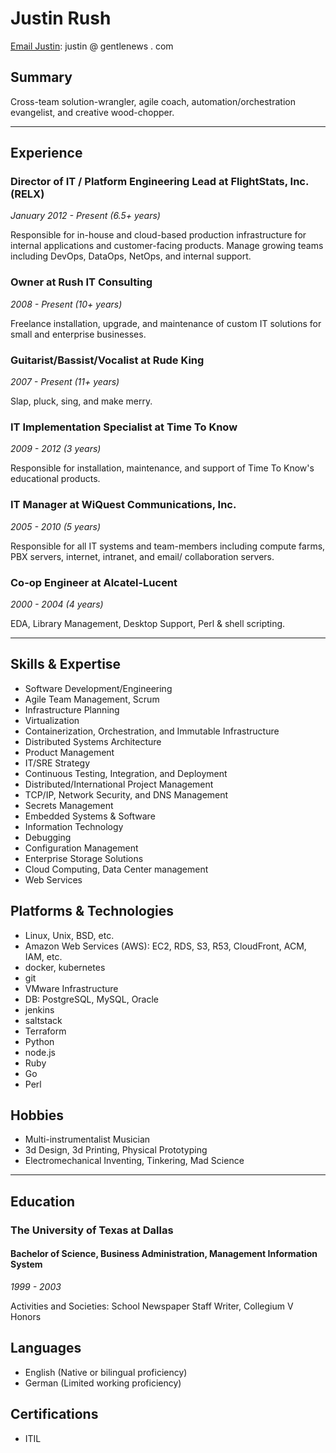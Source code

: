 # Justin Rush
[Email Justin](justin@gentlenews.com): justin @ gentlenews . com

## Summary

Cross-team solution-wrangler, agile coach, automation/orchestration evangelist, and creative wood-chopper.

---

## Experience

### Director of IT / Platform Engineering Lead at FlightStats, Inc. (RELX) 
*January 2012 - Present (6.5+ years)*

Responsible for in-house and cloud-based production infrastructure for internal applications and customer-facing
products. Manage growing teams including DevOps, DataOps, NetOps, and internal support.

### Owner at Rush IT Consulting
*2008 - Present (10+ years)*

Freelance installation, upgrade, and maintenance of custom IT solutions for small and enterprise businesses.

### Guitarist/Bassist/Vocalist at Rude King
*2007 - Present (11+ years)*

Slap, pluck, sing, and make merry.


### IT Implementation Specialist at Time To Know
*2009 - 2012 (3 years)*

Responsible for installation, maintenance, and support of Time To Know's educational products.

### IT Manager at WiQuest Communications, Inc.
*2005 - 2010 (5 years)*

Responsible for all IT systems and team-members including compute farms, PBX servers, internet, intranet, and email/
collaboration servers.

### Co-op Engineer at Alcatel-Lucent
*2000 - 2004 (4 years)*

EDA, Library Management, Desktop Support, Perl & shell scripting.

---

## Skills & Expertise
* Software Development/Engineering
* Agile Team Management, Scrum
* Infrastructure Planning
* Virtualization
* Containerization, Orchestration, and Immutable Infrastructure
* Distributed Systems Architecture
* Product Management
* IT/SRE Strategy
* Continuous Testing, Integration, and Deployment
* Distributed/International Project Management
* TCP/IP, Network Security, and DNS Management
* Secrets Management
* Embedded Systems & Software
* Information Technology
* Debugging
* Configuration Management
* Enterprise Storage Solutions
* Cloud Computing, Data Center management
* Web Services

## Platforms & Technologies
* Linux, Unix, BSD, etc.
* Amazon Web Services (AWS): EC2, RDS, S3, R53, CloudFront, ACM, IAM, etc.
* docker, kubernetes
* git
* VMware Infrastructure
* DB: PostgreSQL, MySQL, Oracle
* jenkins
* saltstack
* Terraform
* Python
* node.js
* Ruby
* Go
* Perl

## Hobbies
* Multi-instrumentalist Musician
* 3d Design, 3d Printing, Physical Prototyping
* Electromechanical Inventing, Tinkering, Mad Science


---

## Education
### The University of Texas at Dallas
#### Bachelor of Science, Business Administration, Management Information System
*1999 - 2003*

Activities and Societies: School Newspaper Staff Writer, Collegium V Honors


## Languages
* English (Native or bilingual proficiency)
* German (Limited working proficiency)

## Certifications
* ITIL
 
